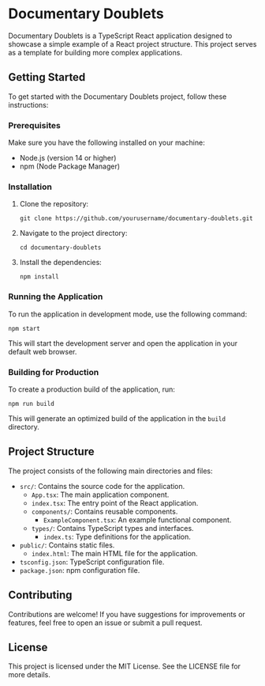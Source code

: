 # Documentary Doublets

Documentary Doublets is a TypeScript React application designed to showcase a simple example of a React project structure. This project serves as a template for building more complex applications.

## Getting Started

To get started with the Documentary Doublets project, follow these instructions:

### Prerequisites

Make sure you have the following installed on your machine:

- Node.js (version 14 or higher)
- npm (Node Package Manager)

### Installation

1. Clone the repository:

   ```
   git clone https://github.com/yourusername/documentary-doublets.git
   ```

2. Navigate to the project directory:

   ```
   cd documentary-doublets
   ```

3. Install the dependencies:

   ```
   npm install
   ```

### Running the Application

To run the application in development mode, use the following command:

```
npm start
```

This will start the development server and open the application in your default web browser.

### Building for Production

To create a production build of the application, run:

```
npm run build
```

This will generate an optimized build of the application in the `build` directory.

## Project Structure

The project consists of the following main directories and files:

- `src/`: Contains the source code for the application.
  - `App.tsx`: The main application component.
  - `index.tsx`: The entry point of the React application.
  - `components/`: Contains reusable components.
    - `ExampleComponent.tsx`: An example functional component.
  - `types/`: Contains TypeScript types and interfaces.
    - `index.ts`: Type definitions for the application.
- `public/`: Contains static files.
  - `index.html`: The main HTML file for the application.
- `tsconfig.json`: TypeScript configuration file.
- `package.json`: npm configuration file.

## Contributing

Contributions are welcome! If you have suggestions for improvements or features, feel free to open an issue or submit a pull request.

## License

This project is licensed under the MIT License. See the LICENSE file for more details.